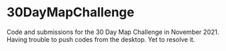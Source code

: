 # 30DayMapChallenge
Code and submissions for the 30 Day Map Challenge in November 2021.
Having trouble to push codes from the desktop. Yet to resolve it.
